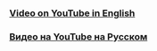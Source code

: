 ### [Video on YouTube in English](https://youtu.be/C4vh3-LM5YA)

### [Видео на YouTube на Русском](https://youtu.be/UA7j28Ht5u4)



